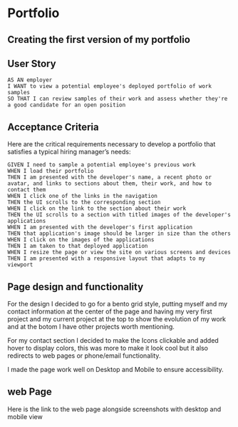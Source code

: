 # Portfolio

## Creating the first version of my portfolio

## User Story

```
AS AN employer
I WANT to view a potential employee's deployed portfolio of work samples
SO THAT I can review samples of their work and assess whether they're a good candidate for an open position
```

## Acceptance Criteria

Here are the critical requirements necessary to develop a portfolio that satisfies a typical hiring manager’s needs:

```
GIVEN I need to sample a potential employee's previous work
WHEN I load their portfolio
THEN I am presented with the developer's name, a recent photo or avatar, and links to sections about them, their work, and how to contact them
WHEN I click one of the links in the navigation
THEN the UI scrolls to the corresponding section
WHEN I click on the link to the section about their work
THEN the UI scrolls to a section with titled images of the developer's applications
WHEN I am presented with the developer's first application
THEN that application's image should be larger in size than the others
WHEN I click on the images of the applications
THEN I am taken to that deployed application
WHEN I resize the page or view the site on various screens and devices
THEN I am presented with a responsive layout that adapts to my viewport
```

## Page design and functionality

For the design I decided to go for a bento grid style, putting myself and my contact information at the center of the page and having my very first project and my current project at the top to show the evolution of my work and at the botom I have other projects worth mentioning.

For my contact section I decided to make the Icons clickable and added hover to display colors, this was more to make it look cool but it also redirects to web pages or phone/email functionality.

I made the page work well on Desktop and Mobile to ensure accessibility.


## web Page

Here is the link to the web page alongside screenshots with desktop and mobile view


